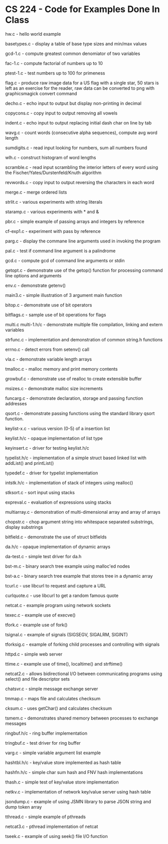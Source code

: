 # CS 224 - Code for Examples Done In Class

hw.c          - hello world example

basetypes.c   - display a table of base type sizes and min/max values

gcd-1.c       - compute greatest common denomiator of two variables

fac-1.c       - compute factorial of numbers up to 10

ptest-1.c     - test numbers up to 100 for primeness

flag.c        - produce raw image data for a US flag with a single star,
                50 stars is left as an exercise for the reader, raw data can
                be converted to png with graphicsmagick convert command

decho.c       - echo input to output but display non-printing in decimal

copycons.c    - copy input to output removing all vowels

indent.c      - echo input to output replacing initial dash char on line by tab

wavg.c        - count words (consecutive alpha sequences), compute avg word length

sumdigits.c   - read input looking for numbers, sum all numbers found

wlh.c			 - construct histogram of word lengths

scramble.c    - read input scrambling the interior letters of every word using the Fischer/Yates/Durstenfeld/Knuth algorithm

revwords.c    - copy input to output reversing the characters in each word

merge.c 		 - merge ordered lists

strlit.c 		 - various experiments with string literals

staramp.c 	 - various experiments with * and &

pbr.c         - simple example of passing arrays and integers by reference

cf-exp1.c     - experiment with pass by reference

parg.c        - display the commane line arguments used in invoking the program

pal.c         - test if command line argument is a palindrome

gcd.c         - compute gcd of command line arguments or stdin

getopt.c      - demonstrate use of the getop() function for processing command line options and arguments

env.c         - demonstrate getenv()

main3.c       - simple illustration of 3 argument main function

bitop.c       - demonstrate use of bit operators

bitflags.c    - sample use of bit operations for flags

multi.c
multi-1.h/c   - demonstrate multiple file compilation, linking and extern variables

strfunc.c     - implementation and demonstration of common string.h functions

errno.c       - detect errors from setenv() call

vla.c         - demonstrate variable length arrays

tmalloc.c     - malloc memory and print memory contents

growbuf.c     - demonstrate use of realloc to create extensible buffer

msizes.c      - demonstrate malloc size increments

funcarg.c     - demonstrate declaration, storage and passing function addresses

qsort.c       - demonstrate passing functions using the standard library qsort function.

keylist-x.c   - various version (0-5) of a insertion list

keylist.h/c   - opaque implementation of list type

keyinsert.c   - driver for testing keylist.h/c

typelist.h/c  - implementation of a simple struct based linked list with addList() and printList()

typedef.c     - driver for typelist implementation

intstk.h/c    - implementation of stack of integers using realloc()

stksort.c     - sort input using stacks

expreval.c    - evaluation of expressions using stacks

multiarray.c  - demonstration of multi-dimensional array and array of arrays

chopstr.c     - chop argument string into whitespace separated substrings, display substrings

bitfield.c	 - demonstrate the use of struct bitfields

da.h/c     	 - opaque implementation of dynamic arrays

da-test.c     - simple test driver for da.h

bst-m.c       - binary search tree example using malloc'ed nodes

bst-a.c       - binary search tree example that stores tree in a dynamic array

tcurl.c       - use libcurl to request and capture a URL

curlquote.c   - use libcurl to get a random famous quote

netcat.c      - example program using network sockets

texec.c       - example use of execve()

tfork.c       - example use of fork()

tsignal.c     - example of signals (SIGSEGV, SIGALRM, SIGINT)

tforksig.c    - example of forking child processes and controlling with signals

httpd.c       - simple web server

ttime.c       - example use of time(), localtime() and strftime()

netcat2.c     - allows bidirectional I/O between communicating programs using select() and file descriptor sets

chatsvr.c     - simple message exchange server

tmmap.c       - maps file and calculates checksum

cksum.c       - uses getChar() and calculates checksum

tsmem.c       - demonstrates shared memory between processes to exchange messages

ringbuf.h/c   - ring buffer implementation

tringbuf.c    - test driver for ring buffer

varg.c        - simple variable argument list example

hashtbl.h/c   - key/value store implemented as hash table

hashfn.h/c    - simple char sum hash and FNV hash implementations

thash.c       - simple test of key/value store implementation

netkv.c       - implementation of network key/value server using hash table

jsondump.c    - example of using JSMN library to parse JSON string and dump token array

tthread.c     - simple example of pthreads

netcat3.c     - pthread implementation of netcat

tseek.c       - example of using seek() file I/O function
